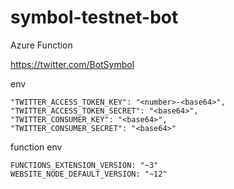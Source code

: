 # symbol-testnet-bot

Azure Function

https://twitter.com/BotSymbol

env

```
"TWITTER_ACCESS_TOKEN_KEY": "<number>-<base64>",
"TWITTER_ACCESS_TOKEN_SECRET": "<base64>",
"TWITTER_CONSUMER_KEY": "<base64>",
"TWITTER_CONSUMER_SECRET": "<base64>"
```

function env

```
FUNCTIONS_EXTENSION_VERSION: "~3"
WEBSITE_NODE_DEFAULT_VERSION: "~12"
```
